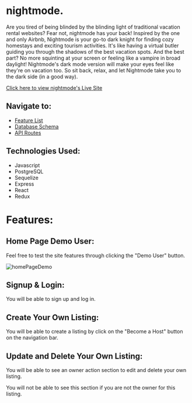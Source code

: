# nightmode.
Are you tired of being blinded by the blinding light of traditional vacation rental websites? Fear not, nightmode has your back! Inspired by the one and only Airbnb, Nightmode is your go-to dark knight for finding cozy homestays and exciting tourism activities. It's like having a virtual butler guiding you through the shadows of the best vacation spots. And the best part? No more squinting at your screen or feeling like a vampire in broad daylight! Nightmode's dark mode version will make your eyes feel like they're on vacation too. So sit back, relax, and let Nightmode take you to the dark side (in a good way).


[Click here to view nightmode's Live Site](https://abnb-clone.onrender.com/)


## Navigate to:

* [Feature List](https://github.com/kenny-leong/nightmode/wiki/Feature-List)
* [Database Schema](https://github.com/kenny-leong/nightmode/wiki/Database-Schema)
* [API Routes](https://github.com/kenny-leong/nightmode/wiki/API-Documentation)



## Technologies Used:

* Javascript
* PostgreSQL
* Sequelize
* Express
* React
* Redux

# Features:


## Home Page Demo User:

Feel free to test the site features through clicking the "Demo User" button.

![homePageDemo](https://user-images.githubusercontent.com/47682357/224535845-c495c75e-37e2-4649-a753-9817eed637cb.gif)


## Signup & Login:

You will be able to sign up and log in.




## Create Your Own Listing:

You will be able to create a listing by click on the "Become a Host" button on the navigation bar.




## Update and Delete Your Own Listing:

You will be able to see an owner action section to edit and delete your own listing. 

You will not be able to see this section if you are not the owner for this listing.

